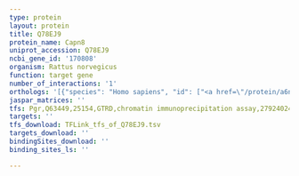 ```yaml
---
type: protein
layout: protein
title: Q78EJ9
protein_name: Capn8
uniprot_accession: Q78EJ9
ncbi_gene_id: '170808'
organism: Rattus norvegicus
function: target gene
number_of_interactions: '1'
orthologs: '[{"species": "Homo sapiens", "id": ["<a href=\"/protein/a6nhc0\">A6NHC0</a>"]}, {"species": "Mus musculus", "id": ["A0A0R4J0K6"]}, {"species": "Caenorhabditis elegans", "id": ["<a href=\"/protein/q8iaa9\">Q8IAA9</a>", "<a href=\"/protein/q9n4b2\">Q9N4B2</a>"]}]'
jaspar_matrices: ''
tfs: Pgr,Q63449,25154,GTRD,chromatin immunoprecipitation assay,27924024%5Buid%5D,No
targets: ''
tfs_download: TFLink_tfs_of_Q78EJ9.tsv
targets_download: ''
bindingSites_download: ''
binding_sites_ls: ''

---
```


